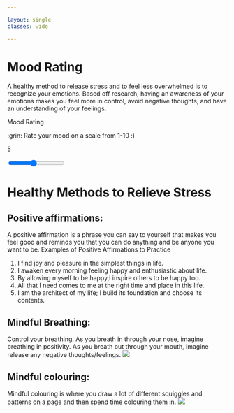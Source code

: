 ```yaml
---

layout: single
classes: wide

---
```


# Mood Rating

A healthy method to release stress and to feel less overwhelmed is to recognize your emotions. Based off research, having an awareness of your emotions makes you feel more in control, avoid negative thoughts, and have an understanding of your feelings.
<!-- Mood, this is where the user enters in their mood through a slider and the emojis change -->
  <label for="entry-title" class="journal-label">Mood Rating</label>
  <p class="description">:grin: Rate your mood on a scale from 1-10 :)</p>
  <div class="slidecontainer">
    <p id="output" class="output">5</p>
    <input type="range" min="1" max="10" value="5" class="slider" id="mood">
  </div>

# Healthy Methods to Relieve Stress
## Positive affirmations:
A positive affirmation is a phrase you can say to yourself that makes you feel good and reminds you that you can do anything and be anyone you want to be.
Examples of Positive Affirmations to Practice
1. I find joy and pleasure in the simplest things in life.
2. I awaken every morning feeling happy and enthusiastic about life.
3. By allowing myself to be happy,I inspire others to be happy too.
4. All that I need comes to me at the right time and place in this life.
5. I am the architect of my life; I build its foundation and choose its contents.
## Mindful Breathing:
Control your breathing. As you breath in through your nose, imagine breathing in positivity. As you breath out through your mouth, imagine release any negative thoughts/feelings.
![]({{site.baseurl}}/images/IMG_7833.jpg)
## Mindful colouring:
 Mindful colouring is where you draw a lot of different squiggles and patterns on a page and then spend time colouring them in.
![]({{site.baseurl}}/images/IMG_7551.png)







